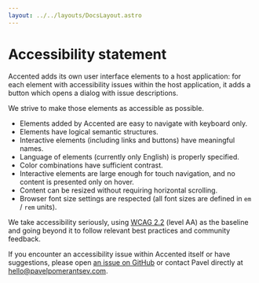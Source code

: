```yaml
---
layout: ../../layouts/DocsLayout.astro
---
```


# Accessibility statement

Accented adds its own user interface elements to a host application:
for each element with accessibility issues within the host application,
it adds a button which opens a dialog with issue descriptions.

We strive to make those elements as accessible as possible.

- Elements added by Accented are easy to navigate with keyboard only.
- Elements have logical semantic structures.
- Interactive elements (including links and buttons) have meaningful names.
- Language of elements (currently only English) is properly specified.
- Color combinations have sufficient contrast.
- Interactive elements are large enough for touch navigation,
  and no content is presented only on hover.
- Content can be resized without requiring horizontal scrolling.
- Browser font size settings are respected (all font sizes are defined in `em` / `rem` units).

We take accessibility seriously, using [WCAG 2.2](https://www.w3.org/TR/WCAG22/) (level AA) as the baseline
and going beyond it to follow relevant best practices and community feedback.

If you encounter an accessibility issue within Accented itself or have suggestions,
please open [an issue on GitHub](https://github.com/pomerantsev/accented/issues)
or contact Pavel directly at [hello@pavelpomerantsev.com](mailto:hello@pavelpomerantsev.com).
